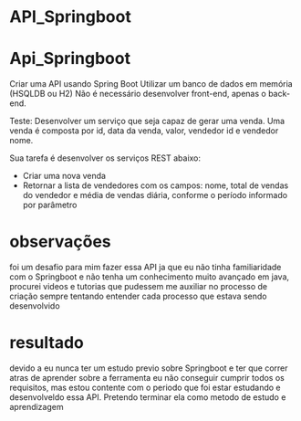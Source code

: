 # API_Springboot
# Api_Springboot
Criar uma API usando Spring Boot
Utilizar um banco de dados em memória (HSQLDB ou H2)
Não é necessário desenvolver front-end, apenas o back-end.

Teste:
Desenvolver um serviço que seja capaz de gerar uma venda.
Uma venda é composta por id, data da venda, valor, vendedor id e vendedor nome.

Sua tarefa é desenvolver os serviços REST abaixo:
- Criar uma nova venda
- Retornar a lista de vendedores com os campos: nome, total de vendas do vendedor e média de vendas diária, conforme o período informado por parâmetro 

# observações
foi um desafio para mim fazer essa API ja que eu não tinha familiaridade com o Springboot e não tenha um conhecimento muito avançado em java, procurei videos e tutorias que pudessem me auxiliar no processo de criação sempre tentando entender cada processo que estava sendo desenvolvido

# resultado
devido a eu nunca ter um estudo previo sobre Springboot e ter que correr atras de aprender sobre a ferramenta eu não conseguir cumprir todos os requisitos, mas estou contente com o periodo que foi estar estudando e desenvolveldo essa API. Pretendo terminar ela como metodo de estudo e aprendizagem

